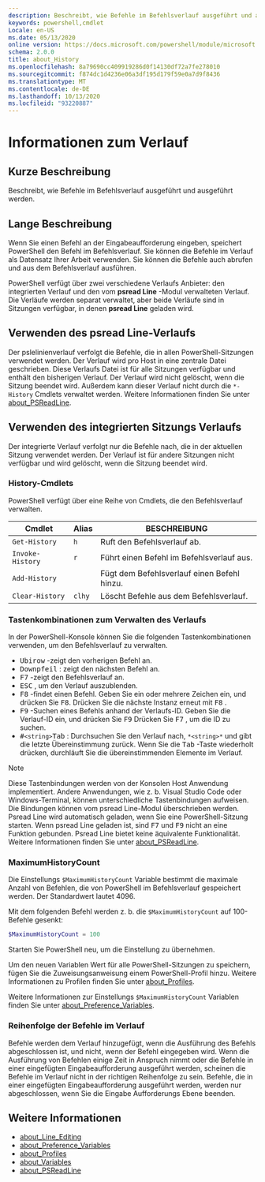 ```yaml
---
description: Beschreibt, wie Befehle im Befehlsverlauf ausgeführt und ausgeführt werden.
keywords: powershell,cmdlet
Locale: en-US
ms.date: 05/13/2020
online version: https://docs.microsoft.com/powershell/module/microsoft.powershell.core/about/about_history?view=powershell-7.1&WT.mc_id=ps-gethelp
schema: 2.0.0
title: about_History
ms.openlocfilehash: 8a79690cc409919286d0f14130df72a7fe278010
ms.sourcegitcommit: f874dc1d4236e06a3df195d179f59e0a7d9f8436
ms.translationtype: MT
ms.contentlocale: de-DE
ms.lasthandoff: 10/13/2020
ms.locfileid: "93220887"
---
```

# <a name="about-history"></a>Informationen zum Verlauf

## <a name="short-description"></a>Kurze Beschreibung
Beschreibt, wie Befehle im Befehlsverlauf ausgeführt und ausgeführt werden.

## <a name="long-description"></a>Lange Beschreibung

Wenn Sie einen Befehl an der Eingabeaufforderung eingeben, speichert PowerShell den Befehl im Befehlsverlauf. Sie können die Befehle im Verlauf als Datensatz Ihrer Arbeit verwenden. Sie können die Befehle auch abrufen und aus dem Befehlsverlauf ausführen.

PowerShell verfügt über zwei verschiedene Verlaufs Anbieter: den integrierten Verlauf und den vom **psread Line** -Modul verwalteten Verlauf. Die Verläufe werden separat verwaltet, aber beide Verläufe sind in Sitzungen verfügbar, in denen **psread Line** geladen wird.

## <a name="using-the-psreadline-history"></a>Verwenden des psread Line-Verlaufs

Der pslelinienverlauf verfolgt die Befehle, die in allen PowerShell-Sitzungen verwendet werden.
Der Verlauf wird pro Host in eine zentrale Datei geschrieben. Diese Verlaufs Datei ist für alle Sitzungen verfügbar und enthält den bisherigen Verlauf. Der Verlauf wird nicht gelöscht, wenn die Sitzung beendet wird. Außerdem kann dieser Verlauf nicht durch die `*-History` Cmdlets verwaltet werden. Weitere Informationen finden Sie unter [about_PSReadLine](../../PSReadLine/About/about_PSReadLine.md).

## <a name="using-the-built-in-session-history"></a>Verwenden des integrierten Sitzungs Verlaufs

Der integrierte Verlauf verfolgt nur die Befehle nach, die in der aktuellen Sitzung verwendet werden. Der Verlauf ist für andere Sitzungen nicht verfügbar und wird gelöscht, wenn die Sitzung beendet wird.

### <a name="history-cmdlets"></a>History-Cmdlets

PowerShell verfügt über eine Reihe von Cmdlets, die den Befehlsverlauf verwalten.

| Cmdlet           | Alias  | BESCHREIBUNG                                |
| ---------------- | ------ | ------------------------------------------ |
| `Get-History`    | `h`    | Ruft den Befehlsverlauf ab.                  |
| `Invoke-History` | `r`    | Führt einen Befehl im Befehlsverlauf aus.     |
| `Add-History`    |        | Fügt dem Befehlsverlauf einen Befehl hinzu.     |
| `Clear-History`  | `clhy` | Löscht Befehle aus dem Befehlsverlauf. |

### <a name="keyboard-shortcuts-for-managing-history"></a>Tastenkombinationen zum Verwalten des Verlaufs

In der PowerShell-Konsole können Sie die folgenden Tastenkombinationen verwenden, um den Befehlsverlauf zu verwalten.

- <kbd>Ubirow</kbd> -zeigt den vorherigen Befehl an.
- <kbd>Downpfeil</kbd> : zeigt den nächsten Befehl an.
- <kbd>F7</kbd> -zeigt den Befehlsverlauf an.
- <kbd>ESC</kbd> , um den Verlauf auszublenden.
- <kbd>F8</kbd> -findet einen Befehl. Geben Sie ein oder mehrere Zeichen ein, und drücken Sie <kbd>F8</kbd>. Drücken Sie die nächste Instanz erneut mit <kbd>F8</kbd> .
- <kbd>F9</kbd> -Suchen eines Befehls anhand der Verlaufs-ID. Geben Sie die Verlauf-ID ein, und drücken Sie <kbd>F9</kbd> Drücken Sie <kbd>F7</kbd> , um die ID zu suchen.
- <kbd>#</kbd>`<string>`</kbd><kbd>Tab</kbd> : Durchsuchen Sie den Verlauf nach, `*<string>*` und gibt die letzte Übereinstimmung zurück. Wenn Sie die <kbd>Tab</kbd> -Taste wiederholt drücken, durchläuft Sie die übereinstimmenden Elemente im Verlauf.

> [!NOTE]
> Diese Tastenbindungen werden von der Konsolen Host Anwendung implementiert. Andere Anwendungen, wie z. b. Visual Studio Code oder Windows-Terminal, können unterschiedliche Tastenbindungen aufweisen. Die Bindungen können vom psread Line-Modul überschrieben werden. Psread Line wird automatisch geladen, wenn Sie eine PowerShell-Sitzung starten.
> Wenn psread Line geladen ist, sind <kbd>F7</kbd> und <kbd>F9</kbd> nicht an eine Funktion gebunden. Psread Line bietet keine äquivalente Funktionalität. Weitere Informationen finden Sie unter [about_PSReadLine](../../PSReadLine/About/about_PSReadLine.md).

### <a name="maximumhistorycount"></a>MaximumHistoryCount

Die Einstellungs `$MaximumHistoryCount` Variable bestimmt die maximale Anzahl von Befehlen, die von PowerShell im Befehlsverlauf gespeichert werden. Der Standardwert lautet
4096.

Mit dem folgenden Befehl werden z. b. die `$MaximumHistoryCount` auf 100-Befehle gesenkt:

```powershell
$MaximumHistoryCount = 100
```

Starten Sie PowerShell neu, um die Einstellung zu übernehmen.

Um den neuen Variablen Wert für alle PowerShell-Sitzungen zu speichern, fügen Sie die Zuweisungsanweisung einem PowerShell-Profil hinzu. Weitere Informationen zu Profilen finden Sie unter [about_Profiles](about_Profiles.md).

Weitere Informationen zur Einstellungs `$MaximumHistoryCount` Variablen finden Sie unter [about_Preference_Variables](about_Preference_Variables.md).

### <a name="order-of-commands-in-the-history"></a>Reihenfolge der Befehle im Verlauf

Befehle werden dem Verlauf hinzugefügt, wenn die Ausführung des Befehls abgeschlossen ist, und nicht, wenn der Befehl eingegeben wird. Wenn die Ausführung von Befehlen einige Zeit in Anspruch nimmt oder die Befehle in einer eingefügten Eingabeaufforderung ausgeführt werden, scheinen die Befehle im Verlauf nicht in der richtigen Reihenfolge zu sein. Befehle, die in einer eingefügten Eingabeaufforderung ausgeführt werden, werden nur abgeschlossen, wenn Sie die Eingabe Aufforderungs Ebene beenden.

## <a name="see-also"></a>Weitere Informationen

- [about_Line_Editing](about_Line_Editing.md)
- [about_Preference_Variables](about_Preference_Variables.md)
- [about_Profiles](about_Profiles.md)
- [about_Variables](about_Variables.md)
- [about_PSReadLine](../../PSReadLine/About/about_PSReadLine.md)

